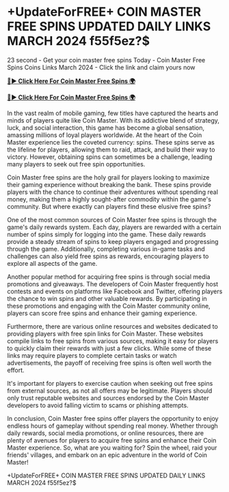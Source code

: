 # +UpdateForFREE+ COIN MASTER FREE SPINS UPDATED DAILY LINKS MARCH 2024 f55f5ez?$

23 second - Get your coin master free spins Today - Coin Master Free Spins Coins Links March 2024 - Click the link and claim yours now

[**🔴► Click Here For Coin Master Free Spins 🌍**](https://lejooam.github.io/Coin)

[**🔴► Click Here For Coin Master Free Spins 🌍**](https://lejooam.github.io/Coin)
 

In the vast realm of mobile gaming, few titles have captured the hearts and minds of players quite like Coin Master. With its addictive blend of strategy, luck, and social interaction, this game has become a global sensation, amassing millions of loyal players worldwide. At the heart of the Coin Master experience lies the coveted currency: spins. These spins serve as the lifeline for players, allowing them to raid, attack, and build their way to victory. However, obtaining spins can sometimes be a challenge, leading many players to seek out free spin opportunities.

Coin Master free spins are the holy grail for players looking to maximize their gaming experience without breaking the bank. These spins provide players with the chance to continue their adventures without spending real money, making them a highly sought-after commodity within the game's community. But where exactly can players find these elusive free spins?

One of the most common sources of Coin Master free spins is through the game's daily rewards system. Each day, players are rewarded with a certain number of spins simply for logging into the game. These daily rewards provide a steady stream of spins to keep players engaged and progressing through the game. Additionally, completing various in-game tasks and challenges can also yield free spins as rewards, encouraging players to explore all aspects of the game.

Another popular method for acquiring free spins is through social media promotions and giveaways. The developers of Coin Master frequently host contests and events on platforms like Facebook and Twitter, offering players the chance to win spins and other valuable rewards. By participating in these promotions and engaging with the Coin Master community online, players can score free spins and enhance their gaming experience.

Furthermore, there are various online resources and websites dedicated to providing players with free spin links for Coin Master. These websites compile links to free spins from various sources, making it easy for players to quickly claim their rewards with just a few clicks. While some of these links may require players to complete certain tasks or watch advertisements, the payoff of receiving free spins is often well worth the effort.

It's important for players to exercise caution when seeking out free spins from external sources, as not all offers may be legitimate. Players should only trust reputable websites and sources endorsed by the Coin Master developers to avoid falling victim to scams or phishing attempts.

In conclusion, Coin Master free spins offer players the opportunity to enjoy endless hours of gameplay without spending real money. Whether through daily rewards, social media promotions, or online resources, there are plenty of avenues for players to acquire free spins and enhance their Coin Master experience. So, what are you waiting for? Spin the wheel, raid your friends' villages, and embark on an epic adventure in the world of Coin Master!

+UpdateForFREE+ COIN MASTER FREE SPINS UPDATED DAILY LINKS MARCH 2024 f55f5ez?$
